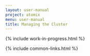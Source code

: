 ```yaml
---
layout: user-manual
project: atomix
menu: user-manual
title: Managing the Cluster
---
```


{% include work-in-progress.html %}

{% include common-links.html %}
